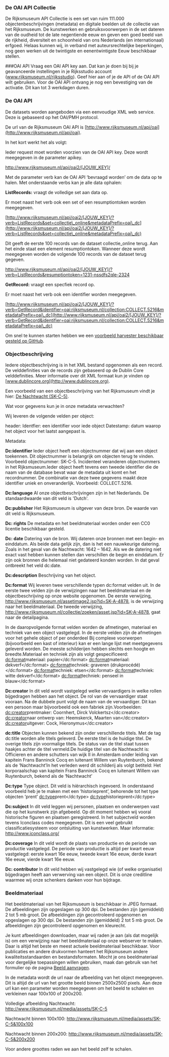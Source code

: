 ### De OAI API Collectie
De Rijksmuseum API Collectie is een set van ruim 111.000 objectenbeschrijvingen (metadata) en digitale beelden uit de collectie van het Rijksmuseum. De kunstwerken en gebruiksvoorwerpen in de set dateren van de oudheid tot de late negentiende eeuw en geven een goed beeld van de rijkheid, diversiteit en schoonheid van ons Nederlands (en internationaal) erfgoed. Helaas kunnen wij, in verband met auteursrechtelijke beperkingen, nog geen werken uit de twintigste en eenentwintigste Eeuw beschikbaar stellen.  

###OAI API
Vraag een OAI API key aan. Dat kan je doen bij bij je geavanceerde instellingen in je Rijksstudio account (www.rijksmuseum.nl/rijksstudio). Geef hier aan of je de API of de OAI API wilt gebruiken. Voor de OAI API ontvang je nog een bevestiging van de activatie. Dit kan tot 3 werkdagen duren.

### De OAI API
De datasets worden aangeboden via een eenvoudige XML web service. Deze is gebaseerd op het OAI/PMH protocol.

De url van de Rijksmuseum OAI API is [http://www.rijksmuseum.nl/api/oai](http://www.rijksmuseum.nl/api/oai).

In het kort werkt het als volgt:

Ieder request moet worden voorzien van de OAI API key. Deze wordt meegegeven in de parameter apikey.

http://www.rijksmuseum.nl/api/oai2/[JOUW_KEY]/

Met de parameter verb kan de OAI API ‘bevraagd worden’ om de data op te halen. Met onderstaande verbs kan je alle data ophalen:

**ListRecords:** vraagt de volledige set aan data op.

Er moet naast het verb ook een set of een resumptiontoken worden meegegeven.

[http://www.rijksmuseum.nl/api/oai2/[JOUW_KEY]/?verb=ListRecords&set=collectie\_online&metadataPrefix=oai\_dc](http://www.rijksmuseum.nl/api/oai2/[JOUW_KEY]/?verb=ListRecords&set=collectie\_online&metadataPrefix=oai\_dc)

Dit geeft de eerste 100 records van de dataset collectie_online terug. Aan het einde staat een element resumptiontoken. Wanneer deze wordt meegegeven worden de volgende 100 records van de dataset terug gegeven.

http://www.rijksmuseum.nl/api/oai2/[JOUW_KEY]/?verb=ListRecords&resumptiontoken=1231-nssdfs2qle-2324

**GetRecord:** vraagt een specfiek record op.

Er moet naast het verb ook een identifier worden meegegeven.

[http://www.rijksmuseum.nl/api/oai2/[JOUW_KEY]/?verb=GetRecord&identifier=oai:rijksmuseum.nl/collection:COLLECT.5216&metadataPrefix=oai\_dc](http://www.rijksmuseum.nl/api/oai2/[JOUW_KEY]/?verb=GetRecord&identifier=oai:rijksmuseum.nl/collection:COLLECT.5216&metadataPrefix=oai\_dc)

Om snel te kunnen starten hebben we een [voorbeeld harvester beschikbaar gesteld op GitHub](https://github.com/Q42/SimpleOAIHarvester).

### Objectbeschrijving

Iedere objectbeschrijving is in het XML bestand opgenomen als een record. De velddefinities van de records zijn gebaseerd op de Dublin Core velddefinities. Meer informatie over dit XML formaat kun je vinden op [www.dublincore.org](http://www.dublincore.org).

Een voorbeeld van een objectbeschrijving van het Rijksmuseum vindt je hier: [De Nachtwacht (SK-C-5)](http://www.rijksmuseum.nl/Modules/Rijksmuseum.Collection.Api/example/sk-c-5.xml).

Wat voor gegevens kun je in onze metadata verwachten?

Wij leveren de volgende velden per object:

header:
    Identfier: een identifier voor iede object
    Datestamp: datum waarop het object voor het laatst aangepast is.

Metadata:

**Dc:identifier**
Ieder object heeft een objectnummer dat wij aan een object toekennen. Dit objectnummer is belangrijk om objecten terug te vinden. Voorbeeld objectnummer: SK-C-5. Incidenteel veranderen objectnummers in het Rijksmuseum.Ieder object heeft tevens een tweede identifier die de naam van de database bevat waar de metadata uit komt en het recordnummer. De combinatie van deze twee gegevens maakt deze identifier uniek en onveranderlijk. Voorbeeld: COLLECT.5216.

**Dc:language**
Al onze objectbeschrijvingen zijn in het Nederlands. De standaardwaarde van dit veld is 'Dutch'.

**Dc:publisher**
Het Rijksmuseum is uitgever van deze bron. De waarde van dit veld is Rijksmuseum.

**Dc: rights**
De metadata en het beeldmateriaal worden onder een  CC0 licentie beschikbaar gesteld.

**Dc: date**
Datering van de bron. Wij dateren onze bronnen met een begin- en einddatum. Als beide data gelijk zijn, dan is het een nauwkeurige datering. Zoals in het geval van de Nachtwacht: 1642 – 1642. Als we de datering niet exact vast hebben kunnen stellen dan verschillen de begin en einddatum. Er zijn ook bronnen die helemaal niet gedateerd konden worden. In dat geval ontbreekt het veld dc:date.

**Dc:description**
Beschrijving van het object.

**Dc:format**
  Wij leveren twee verschillende typen dc:format velden uit. In de eerste twee velden zijn de verwijzingen naar het beeldmateriaal en de objectbeschrijving op onze website opgenomen.
  De eerste verwijzing, http://www.rijksmuseum.nl/assetimage2.jsp?id=SK-A-4878, is de verwijzing naar het beeldmateriaal.
  De tweede verwijzing, http://www.rijksmuseum.nl/collectie/zoeken/asset.jsp?id=SK-A-4878, gaat naar de detailpagina.

In de daaropvolgende format velden worden de afmetingen, materiaal en techniek van een object vastgelegd. In de eerste velden zijn de afmetingen voor het gehele object of per onderdeel Bij complexe voorwerpen (bijvoorbeeld een kast of interieur) kan er een lange lijst met meetgegevens geleverd worden. De meeste schilderijen hebben slechts een hoogte en breedte.Materiaal en techniek zijn als volgt gespecificeerd:
<dc:format>materiaal: papier</dc:format>
<dc:format>materiaal: dekverf</dc:format>
<dc:format>techniek: graveren (drukprocédé)</dc:format>
<dc:format>techniek: etsen</dc:format>
<dc:format>techniek: witte dekverf</dc:format>
<dc:format>techniek: penseel in blauw</dc:format>

**Dc:creator**
In dit veld wordt vastgelegd welke vervaardigers in welke rollen bijgedragen hebben aan het object. De rol van de vervaardiger staat vooraan. Na de dubbele punt volgt de naam van de vervaardiger. Dit kan een persoon maar bijvoorbeeld ook een fabriek zijn.Voorbeelden:
<dc:creator>prentmaker: Coornhert, Dirck Volckertsz</dc:creator>
<dc:creator>naar ontwerp van: Heemskerck, Maarten van</dc:creator>
<dc:creator>uitgever: Cock, Hieronymus</dc:creator>

**dc:title**
Objecten kunnen bekend zijn onder verschillende titels. Met de tag dc:title worden alle titels geleverd. De eerste titel is de huidige titel. De overige titels zijn voormalige titels. De status van de titel staat tussen haakjes achter de titel vermeld.De huidige titel van de Nachtwacht is: Officieren en andere schutters van wijk II in Amsterdam onder leiding van kapitein Frans Banninck Cocq en luitenant Willem van Ruytenburch, bekend als de ‘Nachtwacht’In het verleden werd dit schilderij als volgt betiteld: Het korporaalschap van kapitein Frans Banninck Cocq en luitenant Willem van Ruytenburch, bekend als de ‘Nachtwacht’

**Dc:type**
Type object. Dit veld is hiërarchisch ingevoerd. In onderstaand voorbeeld heb je te maken met een ‘historieprent’, behorende tot het type objecten ‘prent’
<dc:type>prent</dc:type>
<dc:type>historieprent</dc:type>

**Dc:subject**
In dit veld leggen wij personen, plaatsen en onderwerpen vast die op het kunstwerk zijn afgebeeld. Op dit moment hebben wij vooral historische figuren en plaatsen geregistreerd.
In het subjectveld worden tevens Iconclass codes meegegeven. Dit is een veel gebruikt classificatiesysteem voor ontsluiting van kunstwerken. Maar informatie: http://www.iconclass.org/

**Dc:coverage**
In dit veld wordt de plaats van productie en de periode van productie vastgelegd. De periode van productie is altijd per kwart eeuw vastgelegd: eerste kwart 16e eeuw, tweede kwart 16e eeuw, derde kwart 16e eeuw, vierde kwart 16e eeuw.

**Dc: contributor**
In dit veld hebben wij vastgelegd wie (of welke organisatie) bijgedragen heeft aan verwerving van een object. Dit is onze creditline waarmee wij onze schenkers danken voor hun bijdrage.

### Beeldmateriaal
Het beeldmateriaal van het Rijksmuseum is beschikbaar in JPEG formaat. De afbeeldingen zijn opgeslagen op 300 dpi. De bestanden zijn (gemiddeld) 2 tot 5 mb groot. De afbeeldingen zijn gecontroleerd opgenomen en opgeslagen op 300 dpi. De bestanden zijn (gemiddeld) 2 tot 5 mb groot. De afbeeldingen zijn gecontroleerd opgenomen en kleurecht.

Je kunt afbeeldingen downloaden, maar wij raden je aan (als dat mogelijk is) om een verwijzing naar het beeldmateriaal op onze webserver te maken. Daar is altijd het beste en meest actuele beeldmateriaal beschikbaar. Voor publicaties en andere drukvormen hanteert het Rijksmuseum andere kwaliteitsstandaarden en bestandsformaten. Mocht je ons beeldmateriaal voor dergelijke toepassingen willen gebruiken, maak dan gebruik van het formulier op de pagina [Beeld aanvragen](/nl/beeld-aanvragen).

In de metadata wordt de url naar de afbeelding van het object meegegeven. Dit is altijd de url van het grootte beeld binnen 2500x2500 pixels. Aan deze url kan een parameter worden meegegeven om het beeld te schalen en verkleinen naar 100x100 of 200x200.

Volledige afbeelding Nachtwacht: http://www.rijksmuseum.nl/media/assets/SK-C-5

Nachtwacht binnen 100x100: http://www.rijksmuseum.nl/media/assets/SK-C-5&100x100

Nachtwacht binnen 200x200: http://www.rijksmuseum.nl/media/assets/SK-C-5&200x200

Voor andere groottes raden we aan het beeld zelf te schalen.
